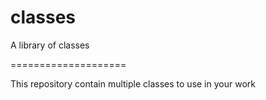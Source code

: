 classes
=======

A library of classes

====================

This repository contain multiple classes to use in your work
